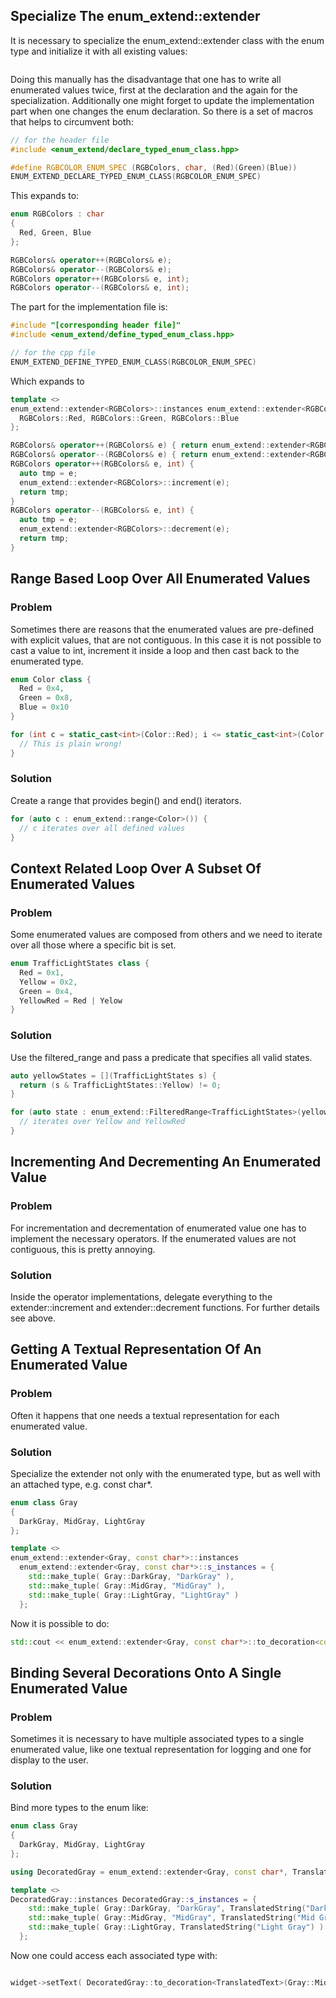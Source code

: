 ## Specialize The enum_extend::extender
It is necessary to specialize the enum_extend::extender class with the enum type and initialize it with all existing values:

~~~C++
~~~

Doing this manually has the disadvantage that one has to write all enumerated values twice, first at the declaration and the again for the specialization. Additionally one might forget to update the implementation part when one changes the enum declaration. So there is a set of macros that helps to circumvent both:

~~~C++
// for the header file
#include <enum_extend/declare_typed_enum_class.hpp>

#define RGBCOLOR_ENUM_SPEC (RGBColors, char, (Red)(Green)(Blue))
ENUM_EXTEND_DECLARE_TYPED_ENUM_CLASS(RGBCOLOR_ENUM_SPEC)
~~~

This expands to:

~~~C++
enum RGBColors : char
{
  Red, Green, Blue
};

RGBColors& operator++(RGBColors& e);                                                  
RGBColors& operator--(RGBColors& e);                                                  
RGBColors operator++(RGBColors& e, int);                                              
RGBColors operator--(RGBColors& e, int);                                              
~~~

The part for the implementation file is:

~~~C++
#include "[corresponding header file]"
#include <enum_extend/define_typed_enum_class.hpp>

// for the cpp file
ENUM_EXTEND_DEFINE_TYPED_ENUM_CLASS(RGBCOLOR_ENUM_SPEC)
~~~ 

Which expands to

~~~C++
template <>
enum_extend::extender<RGBColors>::instances enum_extend::extender<RGBColors>::s_instances = {
  RGBColors::Red, RGBColors::Green, RGBColors::Blue
};

RGBColors& operator++(RGBColors& e) { return enum_extend::extender<RGBColors>::increment(e); } 
RGBColors& operator--(RGBColors& e) { return enum_extend::extender<RGBColors>::decrement(e); }
RGBColors operator++(RGBColors& e, int) {                                            
  auto tmp = e;                                                            
  enum_extend::extender<RGBColors>::increment(e);
  return tmp;                                                              
}                                                                          
RGBColors operator--(RGBColors& e, int) {                                            
  auto tmp = e;                                                            
  enum_extend::extender<RGBColors>::decrement(e);
  return tmp;                                                              
}                                                                          
~~~

## Range Based Loop Over All Enumerated Values
### Problem

Sometimes there are reasons that the enumerated values are pre-defined with explicit values, that are not contiguous. In this case it is not possible to cast a value to int, increment it inside a loop and then cast back to the enumerated type.

~~~C++
enum Color class {
  Red = 0x4,
  Green = 0x8,
  Blue = 0x10
}

for (int c = static_cast<int>(Color::Red); i <= static_cast<int>(Color::Blue); i++) {
  // This is plain wrong!
} 
~~~

### Solution

Create a range that provides begin() and end() iterators.

~~~C++
for (auto c : enum_extend::range<Color>()) {
  // c iterates over all defined values
}
~~~

## Context Related Loop Over A Subset Of Enumerated Values
### Problem

Some enumerated values are composed from others and we need to iterate over all those where a specific bit is set.

~~~C++
enum TrafficLightStates class {
  Red = 0x1,
  Yellow = 0x2,
  Green = 0x4,
  YellowRed = Red | Yelow
}
~~~

### Solution

Use the filtered_range and pass a predicate that specifies all valid states.

~~~C++
auto yellowStates = [](TrafficLightStates s) { 
  return (s & TrafficLightStates::Yellow) != 0;
}

for (auto state : enum_extend::FilteredRange<TrafficLightStates>(yellowStates)) {
  // iterates over Yellow and YellowRed
}
~~~

## Incrementing And Decrementing An Enumerated Value
### Problem

For incrementation and decrementation of enumerated value one has to implement the necessary operators. If the enumerated values are not contiguous, this is pretty annoying.

### Solution

Inside the operator implementations, delegate everything to the extender<T>::increment and extender<T>::decrement functions. For further details see above.

## Getting A Textual Representation Of An Enumerated Value 
### Problem

Often it happens that one needs a textual representation for each enumerated value.

### Solution

Specialize the extender not only with the enumerated type, but as well with an attached type, e.g. const char*.

~~~C++
enum class Gray
{
  DarkGray, MidGray, LightGray
};

template <>
enum_extend::extender<Gray, const char*>::instances 
  enum_extend::extender<Gray, const char*>::s_instances = {
    std::make_tuple( Gray::DarkGray, "DarkGray" ), 
    std::make_tuple( Gray::MidGray, "MidGray" ), 
    std::make_tuple( Gray::LightGray, "LightGray" ) 
  };
~~~

Now it is possible to do:

~~~C++
std::cout << enum_extend::extender<Gray, const char*>::to_decoration<const char*>(Gray::MidGray) << std::endl;
~~~

## Binding Several Decorations Onto A Single Enumerated Value
### Problem

Sometimes it is necessary to have multiple associated types to a single enumerated value, like one textual representation for logging and one for display to the user.

### Solution

Bind more types to the enum like:

~~~C++
enum class Gray
{
  DarkGray, MidGray, LightGray
};

using DecoratedGray = enum_extend::extender<Gray, const char*, TranslatedText>;

template <>
DecoratedGray::instances DecoratedGray::s_instances = {
    std::make_tuple( Gray::DarkGray, "DarkGray", TranslatedString("Dark Gray")) ), 
    std::make_tuple( Gray::MidGray, "MidGray", TranslatedString("Mid Gray")) ), 
    std::make_tuple( Gray::LightGray, TranslatedString("Light Gray") ) 
  };
~~~

Now one could access each associated type with:

~~~C++

widget->setText( DecoratedGray::to_decoration<TranslatedText>(Gray::MidGray).text() );
~~~